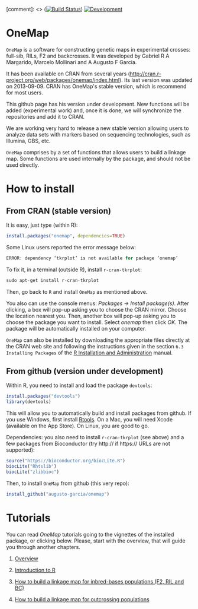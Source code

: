 [comment]: <> ([![Build Status](https://travis-ci.org/mmollina/onemap.svg?branch=master)](https://travis-ci.org/mmollina/onemap)) [![Development](https://img.shields.io/badge/development-active-blue.svg)](https://img.shields.io/badge/development-active-blue.svg)

# OneMap

`OneMap` is a software for constructing genetic maps in experimental
crosses: full-sib, RILs, F2 and backcrosses. It was developed by
Gabriel R A Margarido, Marcelo Mollinari and A Augusto F Garcia.

It has been available on CRAN from several years
(http://cran.r-project.org/web/packages/onemap/index.html). Its last
version was updated on 2013-09-09. CRAN has OneMap's stable version,
which is recommend for most users.

This github page has his version under development. New functions will
be added (experimental work) and, once it is done, we will synchronize
the repositories and add it to CRAN.

We are working very hard to release a new stable version allowing
users to analyze data sets with markers based on sequencing
technologies, such as Illumina, GBS, etc.

`OneMap` comprises by a set of functions that allows users to build a
linkage map. Some functions are used internally by the package, and
should not be used directly.

# How to install

## From CRAN (stable version)

It is easy, just type (within R):

```R
install.packages("onemap", dependencies=TRUE)
```

Some Linux users reported the error message below:

```R
ERROR: dependency ‘tkrplot’ is not available for package ‘onemap’
```

To fix it, in a terminal (outside R), install `r-cran-tkrplot`:

```R
sudo apt-get install r-cran-tkrplot
```

Then, go back to `R` and install `OneMap` as mentioned above.

You also can use the console menus: _Packages -> Install
package(s)_. After clicking, a box will pop-up asking you to choose
the CRAN mirror. Choose the location nearest you. Then, another box
will pop-up asking you to choose the package you want to install.
Select _onemap_ then click _OK_. The package will be
automatically installed on your computer.

`OneMap` can also be installed by downloading the appropriate files
directly at the CRAN web site and following the instructions given in
the section `6.3 Installing Packages` of the
[R Installation and Administration](http://cran.r-project.org/doc/manuals/R-admin.pdf)
manual.

## From github (version under development)

Within R, you need to install and load the package `devtools`:

```R
install.packages("devtools")
library(devtools)
```

This will allow you to automatically build and install packages from
github. If you use Windows, first install
[Rtools](https://cran.r-project.org/bin/windows/Rtools/). On a Mac,
you will need Xcode (available on the App Store). On Linux, you are
good to go.

Dependencies: you also need to install `r-cran-tkrplot` (see above)
and a few packages from Bioconductor (try http:// if https:// URLs are not supported):

```R
source("https://bioconductor.org/biocLite.R")
biocLite("Rhtslib")
biocLite("zlibbioc")
```

Then, to install `OneMap` from github (this very repo):

```R
install_github("augusto-garcia/onemap")
```

# Tutorials

You can read _OneMap_ tutorials going to the vignettes of the
installed package, or clicking below. Please, start with the overview,
that will guide you through another chapters.

1. [Overview](http://htmlpreview.github.com/?https://github.com/augusto-garcia/onemap/blob/master/inst/doc/Overview.html)

2. [Introduction to R](http://htmlpreview.github.com/?https://github.com/augusto-garcia/onemap/blob/master/inst/doc/Introduction_R.html)

3. [How to build a linkage map for inbred-bases populations (F2, RIL and BC)](http://htmlpreview.github.com/?https://github.com/augusto-garcia/onemap/blob/master/inst/doc/Inbred_Based_Populations.html)

4. [How to build a linkage map for outcrossing populations](http://htmlpreview.github.com/?https://github.com/augusto-garcia/onemap/blob/master/inst/doc/Outcrossing_Populations.html)
